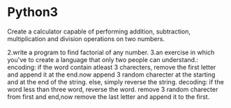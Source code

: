 # Python3
Create a calculator capable of performing addition, subtraction, multiplication and division operations on two numbers.

2.write a program to find factorial of any number.
3.an exercise in which you've to create a language that only two people can understand.:
encoding:
if the word contain atleast 3 charecters, remove the first letter and append it at the end.now append 3 random charecter at the starting and at the end of the string.
else, simply reverse the string.
decoding:
if the word less than three word, reverse the word.
remove 3 random charecter from first and end,now remove the last letter and append it to the first.
